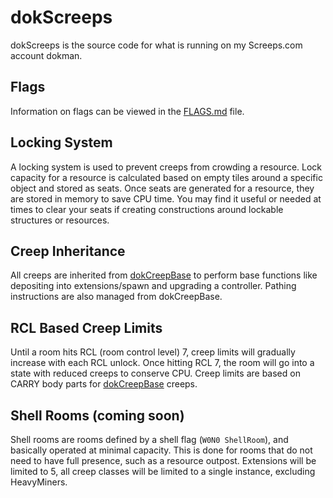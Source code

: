 # dokScreeps
dokScreeps is the source code for what is running on my Screeps.com account dokman.

## Flags
Information on flags can be viewed in the [FLAGS.md](FLAGS.md) file.

## Locking System
A locking system is used to prevent creeps from crowding a resource. Lock capacity for a resource is calculated based on empty tiles around a specific object and stored as seats. Once seats are generated for a resource, they are stored in memory to save CPU time. You may find it useful or needed at times to clear your seats if creating constructions around lockable structures or resources.

## Creep Inheritance
All creeps are inherited from [dokCreepBase](src/creeps/Base.ts) to perform base functions like depositing into extensions/spawn and upgrading a controller. Pathing instructions are also managed from dokCreepBase.

## RCL Based Creep Limits
Until a room hits RCL (room control level) 7, creep limits will gradually increase with each RCL unlock. Once hitting RCL 7, the room will go into a state with reduced creeps to conserve CPU. Creep limits are based on CARRY body parts for [dokCreepBase](src/creeps/Base.ts) creeps.

## Shell Rooms (coming soon)
Shell rooms are rooms defined by a shell flag (`W0N0 ShellRoom`), and basically operated at minimal capacity. This is done for rooms that do not need to have full presence, such as a resource outpost. Extensions will be limited to 5, all creep classes will be limited to a single instance, excluding HeavyMiners.